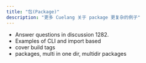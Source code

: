 ```yaml
---
title: "包(Package)"
description: "更多 Cuelang 关于 package 更复杂的例子"
---
```


- Answer questions in discussion 1282.
- Examples of CLI and import based
- cover build tags
- packages, multi in one dir, multidir packages
